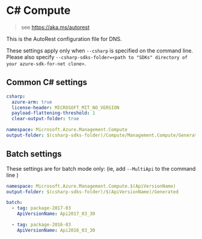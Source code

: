 # C# Compute

> see https://aka.ms/autorest

This is the AutoRest configuration file for DNS.

These settings apply only when `--csharp` is specified on the command line.
Please also specify `--csharp-sdks-folder=<path to "SDKs" directory of your azure-sdk-for-net clone>`.

## Common C# settings


``` yaml $(csharp)
csharp:
  azure-arm: true
  license-header: MICROSOFT_MIT_NO_VERSION
  payload-flattening-threshold: 1
  clear-output-folder: true
```

``` yaml $(csharp) && !$(multiApi)
namespace: Microsoft.Azure.Management.Compute
output-folder: $(csharp-sdks-folder)/Compute/Management.Compute/Generated
```













## Batch settings
These settings are for batch mode only: (ie, add `--MultiApi` to the command line )

``` yaml $(multiApi)
namespace: Microsoft.Azure.Management.Compute.$(ApiVersionName)
output-folder: $(csharp-sdks-folder)/$(ApiVersionName)/Generated

batch:
  - tag: package-2017-03
    ApiVersionName: Api2017_03_30

  - tag: package-2016-03
    ApiVersionName: Api2016_03_30
```